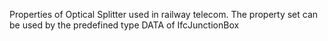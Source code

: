 Properties of Optical Splitter used in railway telecom. The property set can be used by the predefined type DATA of IfcJunctionBox
